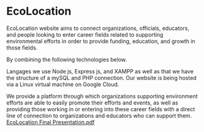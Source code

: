 #  EcoLocation


EcoLocation website aims to connect organizations, officials, educators, and people looking to enter career fields related to supporting environmental efforts in order to provide funding, education, and growth in those fields.

By combining the following technologies below.


Langages we use Node js, Express js, and XAMPP as well as that we have the structure of a mySQL and PHP connection.
Our website is being hosted via a Linux virtual machine on Google Cloud.


We provide a platform through which organizations supporting environment efforts are able to easily promote their efforts and events, as well as providing those working in or entering into these career fields with a direct line of connection to organizations and educators who can support them.
[EcoLocation Final Presentation.pdf](https://github.com/ak007777/EcoLocation/files/9956450/EcoLocation.Final.Presentation.pdf)
